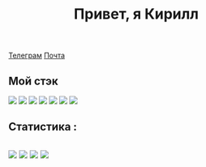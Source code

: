 <header>
<h1>Привет, я Кирилл</h1>
</header>
<nav>
<a href="https://t.me/nkirill_tg">Телеграм</a>
<a href="mailto:nikitinn.kir@gmail.com">Почта</a>
<ul>
</nav>
<main>
<h2>Мой стэк</h2>
<p>
<img src="https://skillicons.dev/icons?i=python">
<img src="https://skillicons.dev/icons?i=django">
<img src="https://skillicons.dev/icons?i=postgres">
<img src="https://skillicons.dev/icons?i=sqlite">
<img src="https://skillicons.dev/icons?i=html">
<img src="https://skillicons.dev/icons?i=css">
<img src="https://skillicons.dev/icons?i=bootstrap">
</p>
<!--   <img src="https://skillicons.dev/icons?i=mysql"> -->
<!--   <img src="https://skillicons.dev/icons?i=flask"> -->
<!--   <img src="https://skillicons.dev/icons?i=fastapi"> -->
<!--   <img src="https://skillicons.dev/icons?i=docker"> -->
<!--   <img src="https://skillicons.dev/icons?i=js"> -->
</main>

<footer>
<!--  <h1>⚙️ Backend разработчик<h1> -->
<!-- <h2>Статистика :<h2>
<img src="https://github-profile-summary-cards.vercel.app/api/cards/profile-details?username=KrakenN7&theme=dark">
<img src="https://github-profile-summary-cards.vercel.app/api/cards/most-commit-language?username=KrakenN7&theme=dark">
<img src="https://github-profile-summary-cards.vercel.app/api/cards/repos-per-language?username=KrakenN7&theme=dark">
<img src="https://github-profile-summary-cards.vercel.app/api/cards/stats?username=KrakenN77&theme=dark"> -->
</footer>

<h2>Статистика :<h2>
<img src="https://github-profile-summary-cards.vercel.app/api/cards/profile-details?username=KrakenN7&theme=dark">
<img src="https://github-profile-summary-cards.vercel.app/api/cards/most-commit-language?username=KrakenN7&theme=dark">
<img src="https://github-profile-summary-cards.vercel.app/api/cards/repos-per-language?username=KrakenN7&theme=dark">
<img src="https://github-profile-summary-cards.vercel.app/api/cards/stats?username=KrakenN7&theme=dark">
